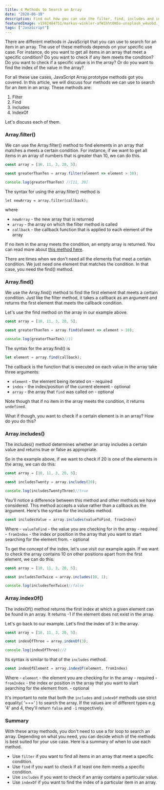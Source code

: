 ```yaml
---
title: 4 Methods to Search an Array
date: "2020-06-18"
description: Find out how you can use the filter, find, includes and indexOf methods in JavaScript to search for an item in an array
featuredImage: v1592484751/markus-winkler-afW1hht0NSs-unsplash_w4vobd.jpg
tags: ["JavaScript"]
---
```


There are different methods in JavaScript that you can use to search for an item in an array. The use of these methods depends on your specific use case. For instance, do you want to get all items in an array that meet a specific condition? Do you want to check if any item meets the condition? 
Do you want to check if a specific value is in the array? Or do you want to find the index of the value in the array? 

For all these use cases, JavaScript Array.prototype methods got you covered. In this article, we will discuss four methods we can use to search for an item in an array. These methods are:
1. Filter
2. Find
3. Includes
4. IndexOf

Let's discuss each of them.

### Array.filter()
We can use the Array.filter() method to find elements in an array that matches a meets a certain condition. For instance, if we want to get all items in an array of numbers that is greater than 10, we can do this.

```js
const array = [10, 11, 3, 20, 5];

const greaterThanTen = array.filter(element => element > 10);

console.log(greaterThanTen) //[11, 20]
```
The syntax for using the array.filter() method is 

```
let newArray = array.filter(callback);
```

where
 - `newArray` - the new array that is returned
 - `array` - the array on which the filter method is called
 - `callback` - the callback function that is applied to each element of the array

If no item in the array meets the condition, an empty array is returned. You can read more about [this method here](/blog/javascript-array-filter/).

There are times when we don't need all the elements that meet a certain condition. We just need one element that matches the condition. In that case, you need the find() method.

### Array.find()
We use the Array.find() method to find the first element that meets a certain condition. Just like the filter method, it takes a callback as an argument and returns the first element that meets the callback condition. 

Let's use the find method on the array in our example above.


```js
const array = [10, 11, 3, 20, 5];

const greaterThanTen = array.find(element => element > 10);

console.log(greaterThanTen)//11
```

The syntax for the array.find() is
```js
let element = array.find(callback);
```

The callback is the function that is executed on each value in the array take three arguments:
- `element` - the element being iterated on - required
- `index` - the index/position of the current element -  optional
- `array` - the array that `find` was called on - optional

Note though that if no item in the array meets the condition, it returns `undefined`.

What if though, you want to check if a certain element is in an array? How do you do this?

### Array.includes()
The includes() method determines whether an array includes a certain value and returns true or false as appropriate.

So in the example above, if we want to check if 20 is one of the elements in the array, we can do this:

```js
const array = [10, 11, 3, 20, 5];

const includesTwenty = array.includes(20);

console.log(includesTwentyThree)//true
```

You'll notice a difference between this method and other methods we have considered. This method accepts a value rather than a callback as the argument. Here's the syntax for the includes method.

```js
const includesValue = array.includes(valueToFind, fromIndex)
```

Where
    - `valueToFind` - the value you are checking for in the array - required
    - `fromIndex` - the index or position in the array that you want to start searching for the element from. - optional

To get the concept of the index, let's use visit our example again. If we want to check the array contains 10 on other positions apart from the first element, we can do this:

```js
const array = [10, 11, 3, 20, 5];

const includesTenTwice = array.includes(10, 1);

console.log(includesTenTwice)//false
```

### Array.indexOf()

The indexOf() method returns the first index at which a given element can be found in an array. It returns -1 if the element does not exist in the array. 

Let's go back to our example. Let's find the index of 3 in the array.


```js
const array = [10, 11, 3, 20, 5];

const indexOfThree = array.indexOf(3);

console.log(indexOfThree)//2
```

Its syntax is similar to that of the `includes` method. 

```js
const indexOfElement = array.indexOf(element, fromIndex)
```

Where
    - `element` - the element you are checking for in the array - required
    - `fromIndex` - the index or position in the array that you want to start searching for the element from. - optional

It's important to note that both the `includes` and `indexOf` methods use strict equality( '===' ) to search the array. If the values are of different types e.g '4' and 4, they'll return `false` and `-1` respectively.

### Summary
With these array methods, you don't need to use a for loop to search an array. Depending on what you need, you can decide which of the methods is best suited for your use case. Here is a summary of when to use each method.
 - Use `filter` if you want to find all items in an array that meet a specific condition.
 - Use `find` if you want to check if at least one item meets a specific condition.
 - Use `includes` if you want to check if an array contains a particular value.
 - Use `indexOf` if you want to find the index of a particular item in an array.

 